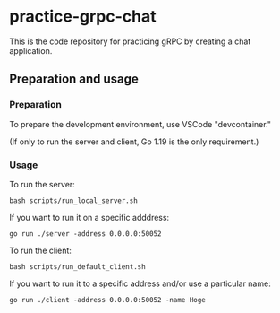 # practice-grpc-chat
This is the code repository for practicing gRPC by creating a chat application.

## Preparation and usage

### Preparation
To prepare the development environment, use VSCode "devcontainer."

(If only to run the server and client, Go 1.19 is the only requirement.)

### Usage
To run the server:
```
bash scripts/run_local_server.sh
```

If you want to run it on a specific adddress:
```
go run ./server -address 0.0.0.0:50052
```

To run the client:
```
bash scripts/run_default_client.sh
```

If you want to run it to a specific address and/or use a particular name:
```
go run ./client -address 0.0.0.0:50052 -name Hoge
```
